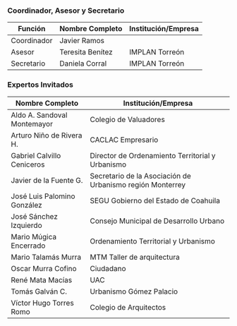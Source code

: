 
### Coordinador, Asesor y Secretario

Función     | Nombre Completo          | Institución/Empresa
------------|--------------------------|---------------------
Coordinador | Javier Ramos             |
Asesor      | Teresita Benítez         | IMPLAN Torreón
Secretario  | Daniela Corral           | IMPLAN Torreón

### Expertos Invitados

Nombre Completo                  | Institución/Empresa
---------------------------------|----------------------------------
Aldo A. Sandoval Montemayor      | Colegio de Valuadores
Arturo Niño de Rivera H.         | CACLAC Empresario
Gabriel Calvillo Ceniceros       | Director de Ordenamiento Territorial y Urbanismo
Javier de la Fuente G.           | Secretario de la Asociación de Urbanismo región Monterrey
José Luis Palomino González      | SEGU Gobierno del Estado de Coahuila
José Sánchez Izquierdo           | Consejo Municipal de Desarrollo Urbano
Mario Múgica Encerrado           | Ordenamiento Territorial y Urbanismo
Mario Talamás Murra              | MTM Taller de arquitectura
Oscar Murra Cofino               | Ciudadano
René Mata Macías                 | UAC
Tomás Galván C.                  | Urbanismo Gómez Palacio
Víctor Hugo Torres Romo          | Colegio de Arquitectos
